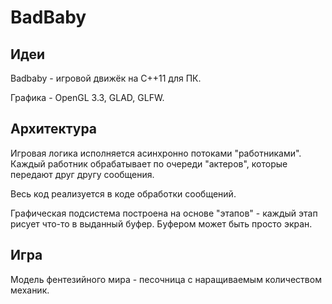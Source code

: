 # BadBaby

## Идеи

Badbaby - игровой движёк на С++11 для ПК.

Графика - OpenGL 3.3, GLAD, GLFW.

## Архитектура

Игровая логика исполняется асинхронно потоками "работниками". Каждый работник
обрабатывает по очереди "актеров", которые передают друг другу сообщения. 

Весь код реализуется в коде обработки сообщений.

Графическая подсистема построена на основе "этапов" - каждый этап рисует что-то
в выданный буфер. Буфером может быть просто экран.

## Игра

Модель фентезийного мира - песочница с наращиваемым количеством механик.